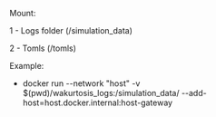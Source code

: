 

Mount:

1 - Logs folder (/simulation_data)

2 - Tomls (/tomls)

Example:

- docker run --network "host" -v $(pwd)/wakurtosis_logs:/simulation_data/ --add-host=host.docker.internal:host-gateway <image> <script> -p <prometheus_port>
